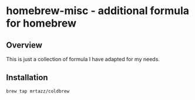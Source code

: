 # homebrew-misc - additional formula for homebrew

## Overview
This is just a collection of formula I have adapted for my needs.

## Installation
```
brew tap mrtazz/coldbrew
```
